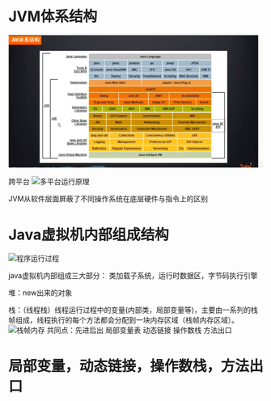 # JVM体系结构
![JVM体系结构](JVM体系结构.png)

跨平台
![多平台运行原理](helloWorld.png)

JVM从软件层面屏蔽了不同操作系统在底层硬件与指令上的区别

# Java虚拟机内部组成结构
![程序运行过程](java虚拟机内部组成结构.png)

java虚拟机内部组成三大部分： 类加载子系统，运行时数据区，字节码执行引擎

堆：new出来的对象

栈：（线程栈）线程运行过程中的变量(内部类，局部变量等)，主要由一系列的栈帧组成，线程执行的每个方法都会分配到一块内存区域（栈帧内存区域）。
![栈帧内存](栈帧内存.png)
共同点：先进后出
局部变量表
动态链接
操作数栈
方法出口

# 局部变量，动态链接，操作数栈，方法出口


